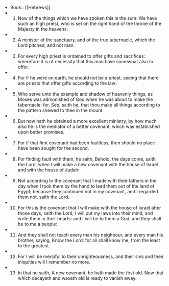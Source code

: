 - Book:: [[Hebrews]]
- 1. Now of the things which we have spoken this is the sum: We have such an high priest, who is set on the right hand of the throne of the Majesty in the heavens;
- 2. A minister of the sanctuary, and of the true tabernacle, which the Lord pitched, and not man.
- 3. For every high priest is ordained to offer gifts and sacrifices: wherefore it is of necessity that this man have somewhat also to offer.
- 4. For if he were on earth, he should not be a priest, seeing that there are priests that offer gifts according to the law:
- 5. Who serve unto the example and shadow of heavenly things, as Moses was admonished of God when he was about to make the tabernacle: for, See, saith he, that thou make all things according to the pattern shewed to thee in the mount.
- 6. But now hath he obtained a more excellent ministry, by how much also he is the mediator of a better covenant, which was established upon better promises.
- 7. For if that first covenant had been faultless, then should no place have been sought for the second.
- 8. For finding fault with them, he saith, Behold, the days come, saith the Lord, when I will make a new covenant with the house of Israel and with the house of Judah:
- 9. Not according to the covenant that I made with their fathers in the day when I took them by the hand to lead them out of the land of Egypt; because they continued not in my covenant, and I regarded them not, saith the Lord.
- 10. For this is the covenant that I will make with the house of Israel after those days, saith the Lord; I will put my laws into their mind, and write them in their hearts: and I will be to them a God, and they shall be to me a people:
- 11. And they shall not teach every man his neighbour, and every man his brother, saying, Know the Lord: for all shall know me, from the least to the greatest.
- 12. For I will be merciful to their unrighteousness, and their sins and their iniquities will I remember no more.
- 13. In that he saith, A new covenant, he hath made the first old. Now that which decayeth and waxeth old is ready to vanish away.
